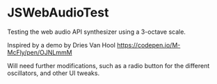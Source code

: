 # JSWebAudioTest

Testing the web audio API synthesizer using a 3-octave scale. 

Inspired by a demo by Dries Van Hool https://codepen.io/M-McFly/pen/OJNLmmM

Will need further modifications, such as a radio button for the different oscillators, and other UI tweaks. 
